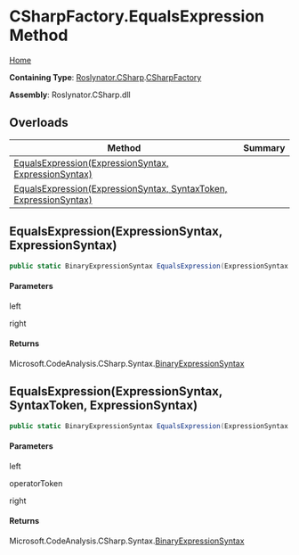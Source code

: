# CSharpFactory\.EqualsExpression Method

[Home](../../../../README.md)

**Containing Type**: [Roslynator.CSharp](../../README.md)\.[CSharpFactory](../README.md)

**Assembly**: Roslynator\.CSharp\.dll

## Overloads

| Method | Summary |
| ------ | ------- |
| [EqualsExpression(ExpressionSyntax, ExpressionSyntax)](#Roslynator_CSharp_CSharpFactory_EqualsExpression_Microsoft_CodeAnalysis_CSharp_Syntax_ExpressionSyntax_Microsoft_CodeAnalysis_CSharp_Syntax_ExpressionSyntax_) | |
| [EqualsExpression(ExpressionSyntax, SyntaxToken, ExpressionSyntax)](#Roslynator_CSharp_CSharpFactory_EqualsExpression_Microsoft_CodeAnalysis_CSharp_Syntax_ExpressionSyntax_Microsoft_CodeAnalysis_SyntaxToken_Microsoft_CodeAnalysis_CSharp_Syntax_ExpressionSyntax_) | |

## EqualsExpression\(ExpressionSyntax, ExpressionSyntax\)<a name="Roslynator_CSharp_CSharpFactory_EqualsExpression_Microsoft_CodeAnalysis_CSharp_Syntax_ExpressionSyntax_Microsoft_CodeAnalysis_CSharp_Syntax_ExpressionSyntax_"></a>

```csharp
public static BinaryExpressionSyntax EqualsExpression(ExpressionSyntax left, ExpressionSyntax right)
```

#### Parameters

left



right



#### Returns

Microsoft\.CodeAnalysis\.CSharp\.Syntax\.[BinaryExpressionSyntax](https://docs.microsoft.com/en-us/dotnet/api/microsoft.codeanalysis.csharp.syntax.binaryexpressionsyntax)

## EqualsExpression\(ExpressionSyntax, SyntaxToken, ExpressionSyntax\)<a name="Roslynator_CSharp_CSharpFactory_EqualsExpression_Microsoft_CodeAnalysis_CSharp_Syntax_ExpressionSyntax_Microsoft_CodeAnalysis_SyntaxToken_Microsoft_CodeAnalysis_CSharp_Syntax_ExpressionSyntax_"></a>

```csharp
public static BinaryExpressionSyntax EqualsExpression(ExpressionSyntax left, SyntaxToken operatorToken, ExpressionSyntax right)
```

#### Parameters

left



operatorToken



right



#### Returns

Microsoft\.CodeAnalysis\.CSharp\.Syntax\.[BinaryExpressionSyntax](https://docs.microsoft.com/en-us/dotnet/api/microsoft.codeanalysis.csharp.syntax.binaryexpressionsyntax)

